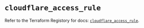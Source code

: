 # `cloudflare_access_rule`

Refer to the Terraform Registory for docs: [`cloudflare_access_rule`](https://registry.terraform.io/providers/cloudflare/cloudflare/4.19.0/docs/resources/access_rule).
